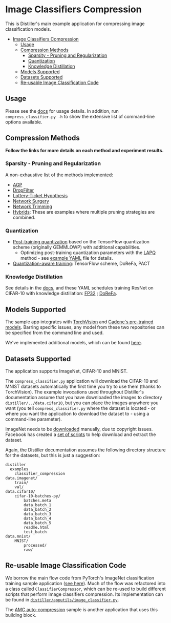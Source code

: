 # Image Classifiers Compression

This is Distiller's main example application for compressing image classification models.

- [Image Classifiers Compression](#image-classifiers-compression)
  - [Usage](#usage)
  - [Compression Methods](#compression-methods)
    - [Sparsity - Pruning and Regularization](#sparsity---pruning-and-regularization)
    - [Quantization](#quantization)
    - [Knowledge Distillation](#knowledge-distillation)
  - [Models Supported](#models-supported)
  - [Datasets Supported](#datasets-supported)
  - [Re-usable Image Classification Code](#re-usable-image-classification-code)

## Usage

Please see the [docs](https://nervanasystems.github.io/distiller/usage.html) for usage details. In addition, run `compress_classifier.py -h` to show the extensive list of command-line options available.

## Compression Methods

**Follow the links for more details on each method and experiment results.**

### Sparsity - Pruning and Regularization

A non-exhaustive list of the methods implemented:

- [AGP](https://github.com/NervanaSystems/distiller/tree/master/examples/agp-pruning)
- [DropFilter](https://github.com/NervanaSystems/distiller/tree/master/examples/drop_filter)
- [Lottery-Ticket Hypothesis](https://github.com/NervanaSystems/distiller/tree/master/examples/lottery_ticket)
- [Network Surgery](https://github.com/NervanaSystems/distiller/tree/master/examples/network_surgery)
- [Network Trimming](https://github.com/NervanaSystems/distiller/tree/master/examples/network_trimming)
- [Hybrids](https://github.com/NervanaSystems/distiller/tree/master/examples/hybrid): These are examples where multiple pruning strategies are combined.

### Quantization

- [Post-training quantization](https://github.com/NervanaSystems/distiller/tree/master/examples/quantization/post_train_quant/command_line.md) based on the TensorFlow quantization scheme (originally GEMMLOWP) with additional capabilities.
  - Optimizing post-training quantization parameters with the [LAPQ](https://arxiv.org/abs/1911.07190) method - see [example YAML](https://github.com/NervanaSystems/distiller/blob/master/examples/quantization/post_train_quant/resnet18_imagenet_post_train_lapq.yaml) file for details.
- [Quantization-aware training](https://github.com/NervanaSystems/distiller/tree/master/examples/quantization/quant_aware_train): TensorFlow scheme, DoReFa, PACT

### Knowledge Distillation

See details in the [docs](https://nervanasystems.github.io/distiller/schedule.html#knowledge-distillation), and these YAML schedules training ResNet on CIFAR-10 with knowledge distillation: [FP32](https://github.com/NervanaSystems/distiller/tree/master/examples/quantization/fp32_baselines/preact_resnet_cifar_base_fp32.yaml) ; [DoReFa](https://github.com/NervanaSystems/distiller/tree/master/examples/quantization/quant_aware_train/preact_resnet_cifar_dorefa.yaml).

## Models Supported

The sample app integrates with [TorchVision](https://pytorch.org/docs/master/torchvision/models.html#classification) and [Cadene's pre-trained models](https://github.com/Cadene/pretrained-models.pytorch). Barring specific issues, any model from these two repositories can be specified from the command line and used.

We've implemented additional models, which can be found [here](https://github.com/NervanaSystems/distiller/tree/master/distiller/models).

## Datasets Supported

The application supports ImageNet, CIFAR-10 and MNIST.

The `compress_classifier.py` application will download the CIFAR-10 and MNIST datasets automatically the first time you try to use them (thanks to TorchVision).  The example invocations used  throughout Distiller's documentation assume that you have downloaded the images to directory `distiller/../data.cifar10`, but you can place the images anywhere you want (you tell `compress_classifier.py` where the dataset is located - or where you want the application to download the dataset to - using a command-line parameter).

ImageNet needs to be [downloaded](http://image-net.org/download) manually, due to copyright issues.  Facebook has created a [set of scripts](https://github.com/facebook/fb.resnet.torch/blob/master/INSTALL.md#download-the-imagenet-dataset) to help download and extract the dataset.

Again, the Distiller documentation assumes the following directory structure for the datasets, but this is just a suggestion:
```
distiller
  examples
    classifier_compression
data.imagenet/
    train/
    val/
data.cifar10/
    cifar-10-batches-py/
        batches.meta
        data_batch_1
        data_batch_2
        data_batch_3
        data_batch_4
        data_batch_5
        readme.html
        test_batch
data.mnist/
    MNIST/
        processed/
        raw/
```

## Re-usable Image Classification Code

We borrow the main flow code from PyTorch's ImageNet classification training sample application ([see here](https://github.com/pytorch/examples/tree/master/imagenet)). Much of the flow was refactored into a class called `ClassifierCompressor`, which can be re-used to build different scripts that perform image classifiers compression. Its implementation can be found in [`distiller/apputils/image_classifier.py`](https://github.com/NervanaSystems/distiller/tree/master/distiller/apputils/image_classifier.py).  

The [AMC auto-compression](https://github.com/NervanaSystems/distiller/tree/master/examples/auto_compression/amc) sample is another application that uses this building block.
